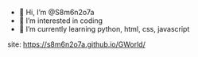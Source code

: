 - 👋 Hi, I’m @S8m6n2o7a
- 👀 I’m interested in coding
- 🌱 I’m currently learning python, html, css, javascript

<!--- S8m6n2o7a/S8m6n2o7a✨  ✨ --->
site:  https://s8m6n2o7a.github.io/GWorld/
